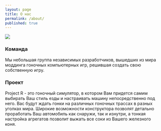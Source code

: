 ```yaml
---
layout: page
title: О нас
permalink: /about/
published: true
---
```


![]({{site.baseurl}}/images/logo/logo.png)

### Команда

Мы небольшая группа независимых разработчиков, вышедших из мира моддинга гоночных компьютерных игр, решившая создать свою собственную игру.

### Проект

Project R - это гоночный симулятор, в котором Вам придется самим выбирать Ваш стиль езды и настраивать машину непосредственно под него. Вас будут ждать гонки на различных гоночных трассах в разных уголках мира. Широкие возможности конструктора позволят детально проработать Ваш автомобиль как снаружи, так и изнутри, а тонкая настройка агрегатов позволит выжать все соки из Вашего железного коня.